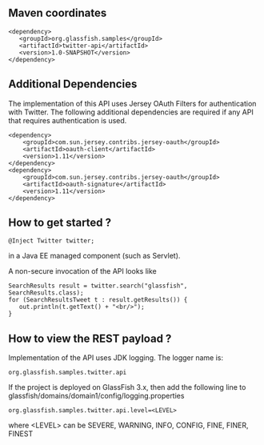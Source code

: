 ## Maven coordinates

    <dependency>
       <groupId>org.glassfish.samples</groupId>
       <artifactId>twitter-api</artifactId>
       <version>1.0-SNAPSHOT</version>
    </dependency>

## Additional Dependencies 

The implementation of this API uses Jersey OAuth Filters for authentication with Twitter. 
The following additional dependencies are required if any API that requires 
authentication is used.

    <dependency>
        <groupId>com.sun.jersey.contribs.jersey-oauth</groupId>
        <artifactId>oauth-client</artifactId>
        <version>1.11</version>
    </dependency>
    <dependency>
        <groupId>com.sun.jersey.contribs.jersey-oauth</groupId>
        <artifactId>oauth-signature</artifactId>
        <version>1.11</version>
    </dependency> 


## How to get started ?

    @Inject Twitter twitter;

in a Java EE managed component (such as Servlet).

A non-secure invocation of the API looks like

    SearchResults result = twitter.search("glassfish", SearchResults.class);
    for (SearchResultsTweet t : result.getResults()) {
       out.println(t.getText() + "<br/>");
    }


## How to view the REST payload ?

Implementation of the API uses JDK logging. The logger name is:

    org.glassfish.samples.twitter.api

If the project is deployed on GlassFish 3.x, then add the following line to 
glassfish/domains/domain1/config/logging.properties

    org.glassfish.samples.twitter.api.level=<LEVEL>

where &lt;LEVEL> can be SEVERE, WARNING, INFO, CONFIG, FINE, FINER, FINEST

